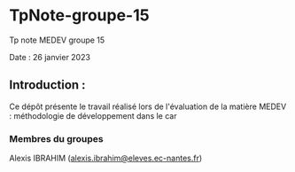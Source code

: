 # TpNote-groupe-15
Tp note MEDEV groupe 15 

Date : 26 janvier 2023


## Introduction :
Ce dépôt présente le travail réalisé lors de l'évaluation de la matière MEDEV : méthodologie de développement dans le car


### Membres du groupes

Alexis IBRAHIM (alexis.ibrahim@eleves.ec-nantes.fr)

